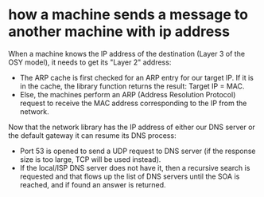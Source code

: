 # how a machine sends a message to another machine with ip address

When a machine knows the IP address of the destination (Layer 3 of the OSY model), it needs to get its "Layer 2" address:

- The ARP cache is first checked for an ARP entry for our target IP. If it is in
the cache, the library function returns the result: Target IP = MAC.
-  Else, the machines perform an ARP (Address Resolution Protocol) request to receive the MAC address corresponding to the IP from the network.





Now that the network library has the IP address of either our DNS server or
the default gateway it can resume its DNS process:

* Port 53 is opened to send a UDP request to DNS server (if the response size
  is too large, TCP will be used instead).
* If the local/ISP DNS server does not have it, then a recursive search is
  requested and that flows up the list of DNS servers until the SOA is reached,
  and if found an answer is returned.
